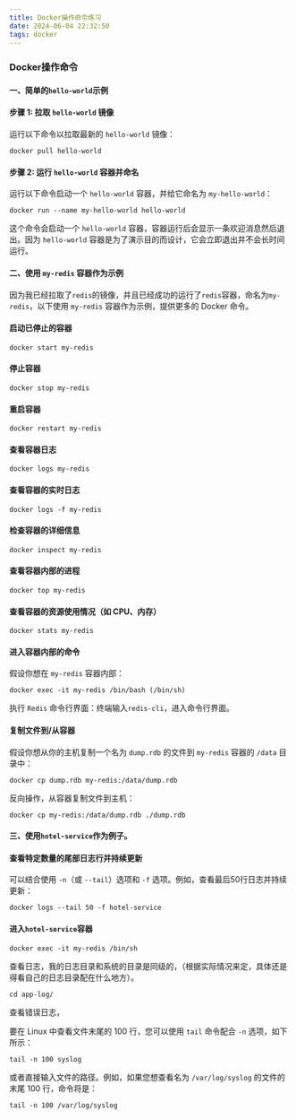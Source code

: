 ```yaml
---
title: Docker操作命令练习
date: 2024-06-04 22:32:50
tags: docker
---
```

### Docker操作命令

#### 一、简单的`hello-world`示例

#### 步骤 1: 拉取 `hello-world` 镜像

运行以下命令以拉取最新的 `hello-world` 镜像：

```shell
docker pull hello-world
```

#### 步骤 2: 运行 `hello-world` 容器并命名

运行以下命令启动一个 `hello-world` 容器，并给它命名为 `my-hello-world`：

```shell
docker run --name my-hello-world hello-world
```

这个命令会启动一个 `hello-world` 容器，容器运行后会显示一条欢迎消息然后退出。因为 `hello-world` 容器是为了演示目的而设计，它会立即退出并不会长时间运行。

#### 二、使用 `my-redis` 容器作为示例

因为我已经拉取了`redis`的镜像，并且已经成功的运行了`redis`容器，命名为`my-redis`，以下使用 `my-redis` 容器作为示例，提供更多的 Docker 命令。

#### 启动已停止的容器

```shell
docker start my-redis
```

#### 停止容器

```shell
docker stop my-redis
```

#### 重启容器

```shell
docker restart my-redis
```

#### 查看容器日志

```shell
docker logs my-redis
```

#### 查看容器的实时日志

```shell
docker logs -f my-redis
```

#### 检查容器的详细信息

```shell
docker inspect my-redis
```

#### 查看容器内部的进程

```shell
docker top my-redis
```

#### 查看容器的资源使用情况（如 CPU、内存）

```shell
docker stats my-redis
```

#### 进入容器内部的命令

假设你想在 `my-redis` 容器内部：

```shell
docker exec -it my-redis /bin/bash (/bin/sh)
```

执行 `Redis` 命令行界面：终端输入`redis-cli`，进入命令行界面。

#### 复制文件到/从容器

假设你想从你的主机复制一个名为 `dump.rdb` 的文件到 `my-redis` 容器的 `/data` 目录中：

```shell
docker cp dump.rdb my-redis:/data/dump.rdb
```

反向操作，从容器复制文件到主机：

```shell
docker cp my-redis:/data/dump.rdb ./dump.rdb
```

#### 三、使用`hotel-service`作为例子。

#### 查看特定数量的尾部日志行并持续更新

可以结合使用 `-n`（或 `--tail`）选项和 `-f` 选项。例如，查看最后50行日志并持续更新：

```shell
docker logs --tail 50 -f hotel-service
```

#### 进入`hotel-service`容器

```shell
docker exec -it my-redis /bin/sh
```

查看日志，我的日志目录和系统的目录是同级的，（根据实际情况来定，具体还是得看自己的日志目录配在什么地方）。

```shell
cd app-log/
```

查看错误日志，

要在 Linux 中查看文件末尾的 100 行，您可以使用 `tail` 命令配合 `-n` 选项，如下所示：

```shell
tail -n 100 syslog
```

或者直接输入文件的路径。例如，如果您想查看名为 `/var/log/syslog` 的文件的末尾 100 行，命令将是：

```shell
tail -n 100 /var/log/syslog
```

